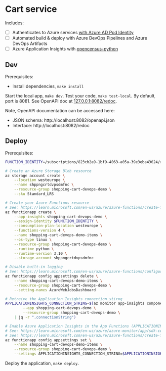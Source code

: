 # Cart service

Includes:

- [ ] Authenticates to Azure services [with Azure AD Pod Identity](https://learn.microsoft.com/en-us/azure/aks/use-azure-ad-pod-identity)
- [ ] Automated build & deploy with Azure DevOps Pipelines and Azure DevOps Artifacts
- [ ] Azure Application Insights with [opencensus-python](https://github.com/census-instrumentation/opencensus-python)

## Dev

Prerequisites:

- Install dependencies, `make install`

Start the local app, `make dev`. Test your code, `make test-local`. By default, port is 8081. See OpenAPI doc at [127.0.0.1:8082/redoc](http://127.0.0.1:8082/redoc).

Note, OpenAPI documentation can be accessed here:

- JSON schema: http://localhost:8082/openapi.json
- Interface: http://localhost:8082/redoc

## Deploy

Prerequisites:

```bash
FUNCTION_IDENTITY=/subscriptions/823cb2a9-1bf9-4063-a05a-39e3eba43024/resourceGroups/shopping-cart-devops-demo/providers/Microsoft.ManagedIdentity/userAssignedIdentities/shopping-cart-devops-demo

# Create an Azure Storage Blob resource
az storage account create \
    --location westeurope \
    --name shppngcrtdvpsdmfnc \
    --resource-group shopping-cart-devops-demo \
    --sku Standard_LRS

# Create your Azure Functions resource
# See: https://learn.microsoft.com/en-us/azure/azure-functions/create-first-function-cli-python?tabs=azure-cli%2Cbash&pivots=python-mode-decorators#create-supporting-azure-resources-for-your-function
az functionapp create \
    --app-insights shopping-cart-devops-demo \
    --assign-identity $FUNCTION_IDENTITY \
    --consumption-plan-location westeurope \
    --functions-version 4 \
    --name shopping-cart-devops-demo-items \
    --os-type linux \
    --resource-group shopping-cart-devops-demo \
    --runtime python \
    --runtime-version 3.10 \
    --storage-account shppngcrtdvpsdmfnc

# Disable built-in logging
# See: https://learn.microsoft.com/en-us/azure/azure-functions/configure-monitoring?tabs=v2#disable-built-in-logging
az functionapp config appsettings delete \
    --name shopping-cart-devops-demo-items \
    --resource-group shopping-cart-devops-demo \
    --setting-names AzureWebJobsDashboard

# Retreive the Application Insights connection stirng
APPLICATIONINSIGHTS_CONNECTION_STRING=$(az monitor app-insights component show \
        --app shopping-cart-devops-demo \
        --resource-group shopping-cart-devops-demo \
    | jq -r ".connectionString")

# Enable Azure Application Insights in the App Functions (APPLICATIONINSIGHTS_CONNECTION_STRING) and enable Python v2 model (AzureWebJobsFeatureFlags)
# See: https://learn.microsoft.com/en-us/azure/azure-monitor/app/sdk-connection-string?tabs=net#environment-variable
# See: https://learn.microsoft.com/en-us/azure/azure-functions/create-first-function-cli-python?pivots=python-mode-decorators&tabs=azure-cli%2Cbash
az functionapp config appsettings set \
    --name shopping-cart-devops-demo-items \
    --resource-group shopping-cart-devops-demo \
    --settings APPLICATIONINSIGHTS_CONNECTION_STRING=$APPLICATIONINSIGHTS_CONNECTION_STRING AzureWebJobsFeatureFlags=EnableWorkerIndexing
```

Deploy the application, `make deploy`.
